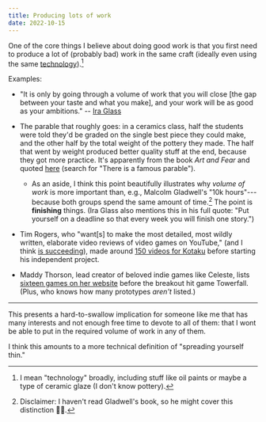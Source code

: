 ```yaml
---
title: Producing lots of work
date: 2022-10-15
---
```


One of the core things I believe about doing good work is that you first need to produce a lot of (probably bad) work in the same craft (ideally even using the same [technology](/garage/new-tech-time-budget/)).[^tech]

[^tech]: I mean "technology" broadly, including stuff like oil paints or maybe a type of ceramic glaze (I don't know pottery).

Examples:

- "It is only by going through a volume of work that you will close [the gap between your taste and what you make], and your work will be as good as your ambitions." -- [Ira Glass](https://www.goodreads.com/quotes/309485-nobody-tells-this-to-people-who-are-beginners-i-wish)

- The parable that roughly goes: in a ceramics class, half the students were told they'd be graded on the single best piece they could make, and the other half by the total weight of the pottery they made. The half that went by weight produced better quality stuff at the end, because they got more practice. It's apparently from the book _Art and Fear_ and quoted [here](https://stratechery.com/2015/buzzfeed-important-news-organization-world/) (search for "There is a famous parable").

    - As an aside, I think this point beautifully illustrates why _volume of work_ is more important than, e.g., Malcolm Gladwell's "10k hours"---because both groups spend the same amount of time.[^glad] The point is **finishing** things. (Ira Glass also mentions this in his full quote: "Put yourself on a deadline so that every week you will finish one story.")

[^glad]: Disclaimer: I haven't read Gladwell's book, so he might cover this distinction 🤷‍♂️.

- Tim Rogers, who "want[s] to make the most detailed, most wildly written, elaborate video reviews of video games on YouTube," (and I think [is succeeding](https://www.youtube.com/actionbutton)), made around [150 videos for Kotaku](https://www.youtube.com/playlist?list=PLsiJPoHlPqEHueUQ2QvbEyVtKSLEBGdSE) before starting his independent project.

- Maddy Thorson, lead creator of beloved indie games like Celeste, lists [sixteen games on her website](https://www.mattmakesgames.com/) before the breakout hit game Towerfall. (Plus, who knows how many prototypes _aren't_ listed.)

---

This presents a hard-to-swallow implication for someone like me that has many interests and not enough free time to devote to all of them: that I wont be able to put in the required volume of work in any of them.

I think this amounts to a more technical definition of "spreading yourself thin."
